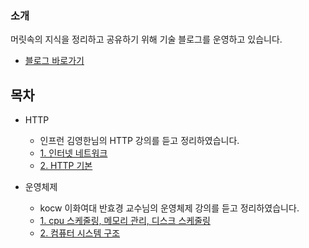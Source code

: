 ### 소개
머릿속의 지식을 정리하고 공유하기 위해 기술 블로그를 운영하고 있습니다.

* [블로그 바로가기](https://abcdefgh123123.tistory.com/category/IT) 


## 목차

* HTTP
  * 인프런 김영한님의 HTTP 강의를 듣고 정리하였습니다.
  * [1. 인터넷 네트워크](https://abcdefgh123123.tistory.com/373)
  * [2. HTTP 기본](https://abcdefgh123123.tistory.com/377)

* 운영체제
  * kocw 이화여대 반효경 교수님의 운영체제 강의를 듣고 정리하였습니다.
  * [1. cpu 스케줄링, 메모리 관리, 디스크 스케줄링](https://abcdefgh123123.tistory.com/372)
  * [2. 컴퓨터 시스템 구조](https://abcdefgh123123.tistory.com/376)

